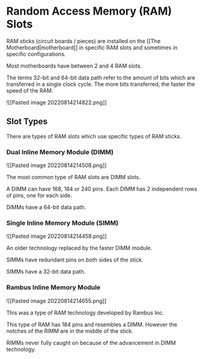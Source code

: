 # Random Access Memory (RAM) Slots

RAM sticks (circuit boards / pieces) are installed on the [[The Motherboard|motherboard]] in specific RAM slots and sometimes in specific configurations.

Most motherboards have between 2 and 4 RAM slots.

The terms 32-bit and 64-bit data path refer to the amount of bits which are transferred in a single clock cycle. The more bits transferred, the faster the speed of the RAM.

![[Pasted image 20220814214822.png]]

## Slot Types

There are types of RAM slots which use specific types of RAM sticks.

### Dual Inline Memory Module (DIMM)

![[Pasted image 20220814214508.png]]

The most common type of RAM slots are DIMM slots.

A DIMM can have 168, 184 or 240 pins. Each DIMM has 2 independent rows of pins, one for each side.

DIMMs have a 64-bit data path.

### Single Inline Memory Module (SIMM)

![[Pasted image 20220814214458.png]]

An older technology replaced by the faster DIMM module.

SIMMs have redundant pins on both sides of the stick.

SIMMs have a 32-bit data path.

### Rambus Inline Memory Module

![[Pasted image 20220814214655.png]]

This was a type of RAM technology developed by Rambus Inc.

This type of RAM has 184 pins and resembles a DIMM. However the notches of the RIMM are in the middle of the stick.

RIMMs never fully caught on because of the advancement in DIMM technology.